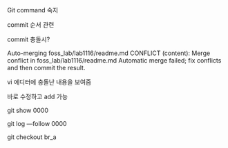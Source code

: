 Git command 숙지

commit 순서 관련

commit 충돌시?

Auto-merging foss_lab/lab1116/readme.md
CONFLICT (content): Merge conflict in foss_lab/lab1116/readme.md
Automatic merge failed; fix conflicts and then commit the result.

vi 에디터에 충돌난 내용을 보여줌

바로 수정하고 add 가능

git show 0000

git log —follow 0000

git checkout br_a